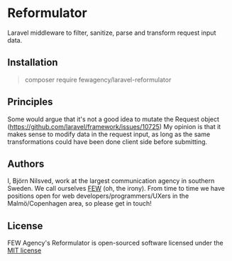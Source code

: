 # Reformulator
Laravel middleware to filter, sanitize, parse and transform request input data.

## Installation
> composer require fewagency/laravel-reformulator

## Principles
Some would argue that it's not a good idea to mutate the Request object
(https://github.com/laravel/framework/issues/10725)
My opinion is that it makes sense to modify data in the request input,
as long as the same transformations could have been done client side before submitting.

## Authors
I, Björn Nilsved, work at the largest communication agency in southern Sweden.
We call ourselves [FEW](http://fewagency.se) (oh, the irony).
From time to time we have positions open for web developers/programmers/UXers in the Malmö/Copenhagen area,
so please get in touch!

## License
FEW Agency's Reformulator is open-sourced software licensed under the
[MIT license](http://opensource.org/licenses/MIT)
